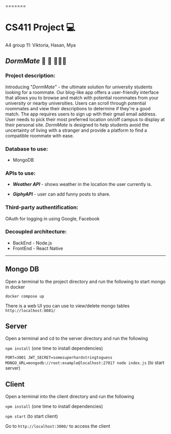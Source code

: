 =======
# CS411 Project :computer:
A4 group 11: Viktoria, Hasan, Mya

## *DormMate* :iphone: :mag_right: 🧑‍🤝‍🧑

### Project description:
Introducing "*DormMate*" - the ultimate solution for university students looking for a roommate. Our blog-like app offers a user-friendly interface that allows you to browse and match with potential roommates from your university or nearby universities. Users can scroll through potential roommates and view their descriptions to determine if they're a good match. The app requires users to sign up with their gmail email address. User needs to pick their most preferred location on/off campus to display at their personal site. *DormMate* is designed to help students avoid the uncertainty of living with a stranger and provide a platform to find a compatible roommate with ease.

### Database to use: 
* MongoDB

### APIs to use: 
- ***Weather API*** - shows weather in the location the user currently is.

- ***GiphyAPI*** - user can add funny posts to share.


### Third-party authentification: 
OAuth for logging in using Google, Facebook

### Decoupled architecture:
* BackEnd - Node.js
* FrontEnd - React Native
----------------------------------
## Mongo DB
Open a terminal to the project directory and run the following to start mongo in docker

`docker compose up`

There is a web UI you can use to view/delete mongo tables
`http://localhost:8081/`


## Server
Open a terminal and cd to the server directory and run the following

`npm install` (one time to install dependencies)

`PORT=3001 JWT_SECRET=somesuperhardstringtoguess MONGO_URL=mongodb://root:example@localhost:27017 node index.js` (to start server)


## Client
Open a terminal into the client directory and run the following

`npm install` (one time to install dependencies)

`npm start` (to start client)

Go to `http://localhost:3000/` to access the client


